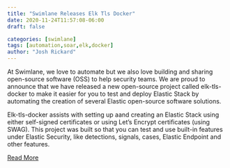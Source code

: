 ```yaml
---
title: "Swimlane Releases Elk Tls Docker"
date: 2020-11-24T11:57:08-06:00
draft: false

categories: [swimlane]
tags: [automation,soar,elk,docker]
author: "Josh Rickard"
---
```


At Swimlane, we love to automate but we also love building and sharing open-source software (OSS) to help security teams. We are proud to announce that we have released a new open-source project called elk-tls-docker to make it easier for you to test and deploy Elastic Stack by automating the creation of several Elastic open-source software solutions.

Elk-tls-docker assists with setting up aand creating an Elastic Stack using either self-signed certificates or using Let’s Encrypt certificates (using SWAG). This project was built so that you can test and use built-in features under Elastic Security, like detections, signals, cases, Elastic Endpoint and other features.

[Read More](https://www.swimlane.com/blog/swimlane-releases-elk-tls-docker-to-simplify-the-testing-and-deployment-of-elastic-stack/)